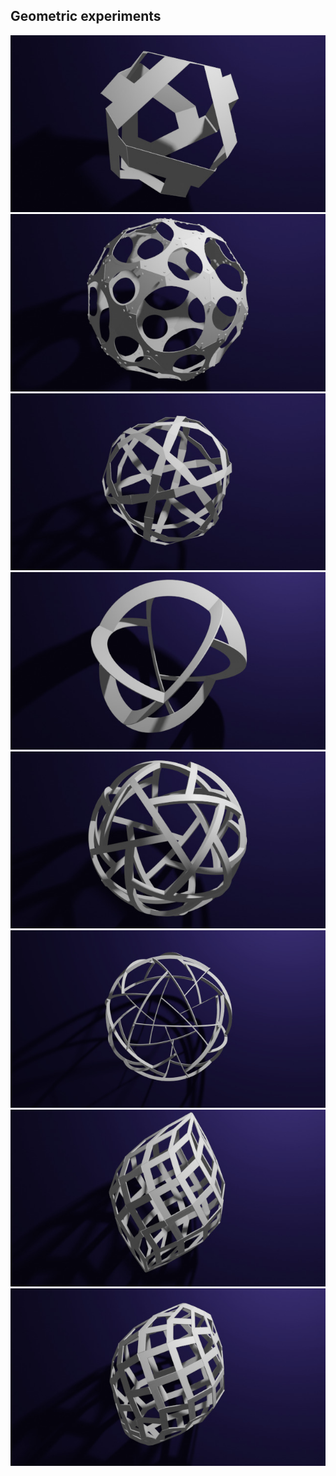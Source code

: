 
## Geometric experiments

<img src="polyhedra/D-cut.jpg">

<img src="polyhedra/gD-lamp.jpg">

<img src="polyhedra/kD-chromosomes.jpg">

<img src="spherical/2tri1tri.jpg">

<img src="spherical/2tri1penta.jpg">

<img src="spherical/2tri1penta_thin.jpg">

<img src="zonohedra/weave.jpg">

<img src="zonohedra/weave4.jpg">


